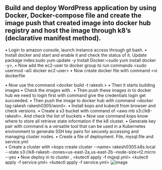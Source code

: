 Build and deploy WordPress application by using Docker,
Docker-compose file and create the image push that created image into docker hub registry and host the image through k8’s (declarative manifest method).
----------------------------------------------------------------------------------------------------------------------------------------------------------------------------------------------------------------------
•	Login to amazon console, launch instance access through git bash.
•	Install docker and start and enable it and check the status of it.
   Update package index:sudo yum update -y
   Install Docker:<sudo yum install docker -y>, <sudo service docker start>
•	Now add the ec2-user to docker group to run commands 
  <sudo usermod –aG docker ec2-user>
•	Now create docker file with command <vi dockerfile
   
•	Now use the command <docker build -t rakesh.>
•	Then it starts building images
•	Check the images with <docker images>.
•	Then push these images in to docker hub we need to login first with command <docker login> give the credentials login get succeeded.
•	Then push the image to docker hub with command <docker tag rakesh rakesh0305/word>.
•	Install kops and kubectl from browser and check versions.
•	Create a s3 bucket with command of <aws mb s3://k8-rakesh>. And check the list of buckets
•	Now use command 
  <export KOPS_STATE_STORE=S3://k8-rakesh> 
  kops know where to store all retrieve state information if the k8 cluster.
•	Generate key pair with command <ssh-keygen> is a versatile tool that can be used in a Kubernetes environment to generate SSH key pairs for securely accessing and managing cluster nodes.
•	Create a file of deployment. File, mysql.file and service.yml  
•	Create a cluster with 
  <kops create cluster  --name= rakesh0305.k8s.local --state s3://k8-rakesh –zones=us-east-2a,us-east-2b –node-size=t2.micro --yes
•	Now deploy in to cluster ,
  <kutectl apply -f mqsql.yml>
  <kutectl apply -f  service.yml>
  <kutectl apply -f  service.yml>
  ![image](https://github.com/thudumrakesh/k8-wordpress/assets/144659414/12557db6-d75f-4327-84e5-2ec068e52b61)








